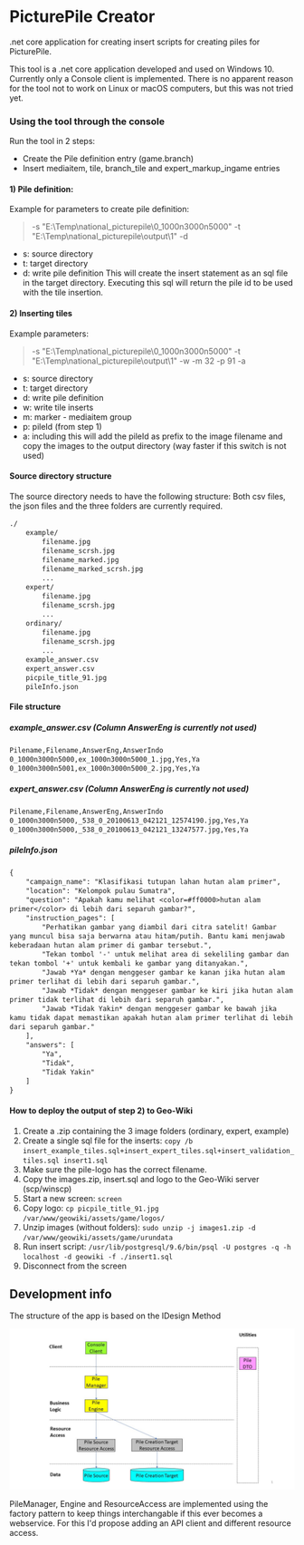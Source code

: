 
# PicturePile Creator
.net core application for creating insert scripts for creating piles for PicturePile.

This tool is a .net core application developed and used on Windows 10. Currently only a Console client is implemented. There is no apparent reason for the tool not to work on Linux or macOS computers, but this was not tried yet.


### Using the tool through the console

Run the tool in 2 steps:
- Create the Pile definition entry (game.branch)
- Insert mediaitem, tile, branch_tile and expert_markup_ingame entries

#### 1) Pile definition:
Example for parameters to create pile definition:
> -s "E:\Temp\national_picturepile\0_1000n3000n5000" -t "E:\Temp\national_picturepile\output\1" -d 
- s: source directory
- t: target directory
- d: write pile definition
This will create the insert statement as an sql file in the target directory. Executing this sql will return the pile id to be used with the tile insertion.

#### 2) Inserting tiles
Example parameters:
> -s "E:\Temp\national_picturepile\0_1000n3000n5000" -t "E:\Temp\national_picturepile\output\1" -w -m 32 -p 91 -a
- s: source directory
- t: target directory
- d: write pile definition
- w: write tile inserts
- m: marker - mediaitem group 
- p: pileId (from step 1)
- a: including this will add the pileId as prefix to the image filename and copy the images to the output directory (way faster if this switch is not used)

#### Source directory structure
The source directory needs to have the following structure:
Both csv files, the json files and the three folders are currently required.
```
./
	example/
		filename.jpg
		filename_scrsh.jpg
		filename_marked.jpg
		filename_marked_scrsh.jpg
		...
	expert/
		filename.jpg
		filename_scrsh.jpg
		...
	ordinary/
		filename.jpg
		filename_scrsh.jpg
		...
	example_answer.csv
	expert_answer.csv
	picpile_title_91.jpg
	pileInfo.json
```
#### File structure
##### example_answer.csv (Column AnswerEng is currently not used)
```
Pilename,Filename,AnswerEng,AnswerIndo
0_1000n3000n5000,ex_1000n3000n5000_1.jpg,Yes,Ya
0_1000n3000n5001,ex_1000n3000n5000_2.jpg,Yes,Ya
```

##### expert_answer.csv (Column AnswerEng is currently not used)
```
Pilename,Filename,AnswerEng,AnswerIndo
0_1000n3000n5000,_538_0_20100613_042121_12574190.jpg,Yes,Ya
0_1000n3000n5000,_538_0_20100613_042121_13247577.jpg,Yes,Ya
```
##### pileInfo.json
```
{
	"campaign_name": "Klasifikasi tutupan lahan hutan alam primer",
	"location": "Kelompok pulau Sumatra",
	"question": "Apakah kamu melihat <color=#ff0000>hutan alam primer</color> di lebih dari separuh gambar?",
	"instruction_pages": [
		"Perhatikan gambar yang diambil dari citra satelit! Gambar yang muncul bisa saja berwarna atau hitam/putih. Bantu kami menjawab keberadaan hutan alam primer di gambar tersebut.",
		"Tekan tombol '-' untuk melihat area di sekeliling gambar dan tekan tombol '+' untuk kembali ke gambar yang ditanyakan.",
		"Jawab *Ya* dengan menggeser gambar ke kanan jika hutan alam primer terlihat di lebih dari separuh gambar.",
		"Jawab *Tidak* dengan menggeser gambar ke kiri jika hutan alam primer tidak terlihat di lebih dari separuh gambar.",
		"Jawab *Tidak Yakin* dengan menggeser gambar ke bawah jika kamu tidak dapat memastikan apakah hutan alam primer terlihat di lebih dari separuh gambar."
	],
	"answers": [
		"Ya",
		"Tidak",
		"Tidak Yakin"
	]
}
```

#### How to deploy the output of step 2) to Geo-Wiki
1) Create a .zip containing the 3 image folders (ordinary, expert, example)
2) Create a single sql file for the inserts: `copy /b insert_example_tiles.sql+insert_expert_tiles.sql+insert_validation_tiles.sql insert1.sql`
3) Make sure the pile-logo has the correct filename.
4) Copy the images.zip, insert.sql and logo to the Geo-Wiki server (scp/winscp)
5) Start a new screen: `screen`
6) Copy logo: `cp picpile_title_91.jpg /var/www/geowiki/assets/game/logos/`
7) Unzip images (without folders): `sudo unzip -j images1.zip -d /var/www/geowiki/assets/game/urundata`
8) Run insert script: `/usr/lib/postgresql/9.6/bin/psql -U postgres -q -h localhost -d geowiki -f ./insert1.sql`
9) Disconnect from the screen 

## Development info
The structure of the app is based on the IDesign Method

![architecture](./resources/architecture.jpg)

PileManager, Engine and ResourceAccess are implemented using the factory pattern to keep things interchangable if this ever becomes a webservice. For this I'd propose adding an API client and different resource access.
